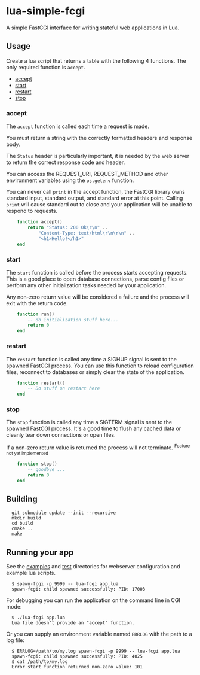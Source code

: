 # lua-simple-fcgi

A simple FastCGI interface for writing stateful web applications in Lua.

## Usage

Create a lua script that returns a table with the following 4 functions.
The only required function is ```accept```.

* [accept](#accept)
* [start](#start)
* [restart](#restart)
* [stop](#stop)

### accept

The `accept` function is called each time a request is made.

You must return a string with the correctly formatted headers and response body.

The `Status` header is particularly important, it is needed by the web server
to return the correct response code and header.

You can access the REQUEST_URI, REQUEST_METHOD and other environment variables
using the `os.getenv` function.

You can never call `print` in the accept function, the FastCGI library owns
standard input, standard output, and standard error at this point. Calling
`print` will cause standard out to close and your application will be unable to
respond to requests.

```lua
    function accept()
        return "Status: 200 Ok\r\n" ..
            "Content-Type: text/html\r\n\r\n" ..
            "<h1>Hello!</h1>"
    end
```

### start

The `start` function is called before the process starts accepting requests.
This is a good place to open database connections, parse config files or 
perform any other initialization tasks needed by your application.

Any non-zero return value will be considered a failure and the process will exit
with the return code.

```lua
    function run()
        -- do initialization stuff here...
        return 0
    end
```

### restart

The `restart` function is called any time a SIGHUP signal is sent to the spawned
FastCGI process. You can use this function to reload configuration files,
reconnect to databases or simply clear the state of the application.

```lua
    function restart()
        -- Do stuff on restart here
    end
```

### stop

The `stop` function is called any time a SIGTERM signal is sent to the spawned 
FastCGI process. It's a good time to flush any cached data or cleanly tear down
connections or open files.

If a non-zero return value is returned the process will not terminate.
<sup>Feature not yet implemented</sup>


```lua
    function stop()
        -- goodbye ...
        return 0
    end
```

## Building

```shell
  git submodule update --init --recursive
  mkdir build
  cd build
  cmake ..
  make
```

## Running your app

See the [examples](examples) and [test](test) directories for webserver
configuration and example lua scripts.

```shell
  $ spawn-fcgi -p 9999 -- lua-fcgi app.lua
  spawn-fcgi: child spawned successfully: PID: 17003  
```

For debugging you can run the application on the command line in CGI mode:
```shell
  $ ./lua-fcgi app.lua
  Lua file doesn't provide an "accept" function.
```

Or you can supply an environment variable named ```ERRLOG``` with the path
to a log file:
```shell
  $ ERRLOG=/path/to/my.log spawn-fcgi -p 9999 -- lua-fcgi app.lua
  spawn-fcgi: child spawned successfully: PID: 4025
  $ cat /path/to/my.log
  Error start function returned non-zero value: 101  
```
